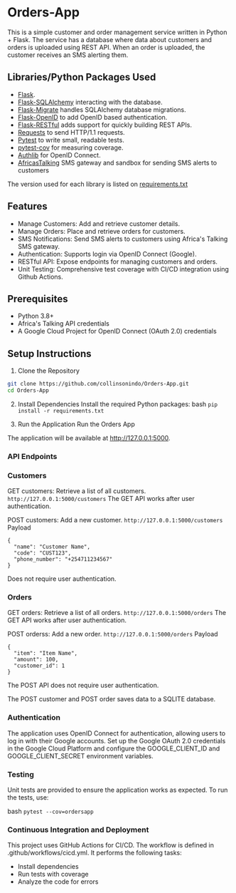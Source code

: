 # Orders-App
This is a simple customer and order management service written in Python + Flask. The service has a database where data about customers and orders is uploaded using REST API.  When an order is uploaded, the customer receives an SMS alerting them.

## Libraries/Python Packages Used
- [Flask](http://flask.pocoo.org/).
- [Flask-SQLAlchemy](https://pythonhosted.org/Flask-SQLAlchemy/) interacting with the database.
- [Flask-Migrate](https://flask-migrate.readthedocs.io/en/latest/) handles SQLAlchemy database migrations.
- [Flask-OpenID](https://pythonhosted.org/Flask-OpenID/) to add OpenID based authentication.
- [Flask-RESTful](https://flask-restful.readthedocs.io/en/latest/)  adds support for quickly building REST APIs.
- [Requests](https://pypi.org/project/requests/) to send HTTP/1.1 requests.
- [Pytest](https://docs.pytest.org/en/stable/) to write small, readable tests.
- [pytest-cov](https://pypi.org/project/pytest-cov/) for measuring coverage.
- [Authlib](https://docs.authlib.org/en/latest/) for OpenID Connect.
- [AfricasTalking](https://developers.africastalking.com/) SMS gateway and sandbox for sending SMS alerts to customers

The version used for each library is listed on [requirements.txt](https://github.com/collinsonindo/Orders-App/blob/main/requirements.txt)

  ## Features
- Manage Customers: Add and retrieve customer details.
- Manage Orders: Place and retrieve orders for customers.
- SMS Notifications: Send SMS alerts to customers using Africa's Talking SMS gateway.
- Authentication: Supports login via OpenID Connect (Google).
- RESTful API: Expose endpoints for managing customers and orders.
- Unit Testing: Comprehensive test coverage with CI/CD integration using Github Actions.

## Prerequisites
- Python 3.8+
- Africa's Talking API credentials
- A Google Cloud Project for OpenID Connect (OAuth 2.0) credentials

## Setup Instructions
1. Clone the Repository

```bash
git clone https://github.com/collinsonindo/Orders-App.git
cd Orders-App
```

2. Install Dependencies
Install the required Python packages:
bash
`pip install -r requirements.txt`


3. Run the Application
Run the Orders App

The application will be available at http://127.0.0.1:5000.

### API Endpoints
### Customers
GET customers: Retrieve a list of all customers.
`http://127.0.0.1:5000/customers`
The GET API works after user authentication.

POST customers: Add a new customer.
`http://127.0.0.1:5000/customers`
Payload
```
{
  "name": "Customer Name",
  "code": "CUST123",
  "phone_number": "+254711234567"
}
```
Does not require user authentication.

### Orders
GET orders: Retrieve a list of all orders.
`http://127.0.0.1:5000/orders`
The GET API works after user authentication.

POST orderss: Add a new order.
`http://127.0.0.1:5000/orders`
Payload
```
{
  "item": "Item Name",
  "amount": 100,
  "customer_id": 1
}
```
The POST API does not require user authentication.

The POST customer and POST order saves data to a SQLITE database.

### Authentication
The application uses OpenID Connect for authentication, allowing users to log in with their Google accounts. Set up the Google OAuth 2.0 credentials in the Google Cloud Platform and configure the GOOGLE_CLIENT_ID and GOOGLE_CLIENT_SECRET environment variables.

### Testing
Unit tests are provided to ensure the application works as expected. To run the tests, use:

bash
`pytest --cov=ordersapp`

### Continuous Integration and Deployment
This project uses GitHub Actions for CI/CD. The workflow is defined in .github/workflows/cicd.yml. It performs the following tasks:

- Install dependencies
- Run tests with coverage
- Analyze the code for errors
